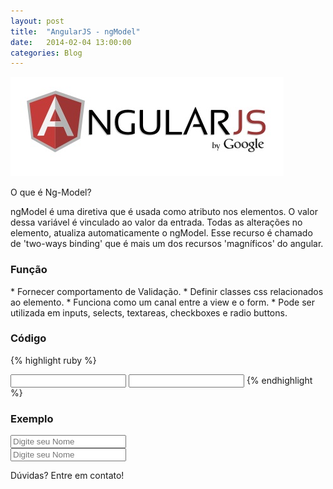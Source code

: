 ```yaml
---
layout: post
title:  "AngularJS - ngModel"
date:   2014-02-04 13:00:00
categories: Blog
---
```


<img src="/img/posts/angularjs.jpg"  />


O que é Ng-Model?

ngModel é uma diretiva que é usada como atributo nos elementos.
O valor dessa variável é vinculado ao valor da entrada. 
Todas as alterações no elemento, atualiza automaticamente o ngModel.
Esse recurso é chamado de 'two-ways binding' que é mais um dos recursos 'magníficos' do angular. 


<h3>Função</h3>
* Fornecer comportamento de Validação.  
* Definir classes css relacionados ao elemento. 
* Funciona como um canal entre a view e o form. 
* Pode ser utilizada em inputs, selects, textareas, checkboxes e radio buttons.


<h3>Código</h3>

{% highlight ruby %}
<html ng-app>
   <head>
      <script src="angularJs.js"></script>
   </head>
   <body>     
      <input type="text" ng-model="model-input">
      <input type="text" ng-model="model-input">
   </body>
</html>
{% endhighlight %}

<h3>Exemplo</h3> 

<script src="https://ajax.googleapis.com/ajax/libs/angularjs/1.0.7/angular.min.js"></script>      

<div ng-app>
  <input type="text" placeholder="Digite seu Nome" ng-model="imput">
  <br />
  <input type="text" placeholder="Digite seu Nome" ng-model="imput">
</div>


Dúvidas? Entre em contato!
